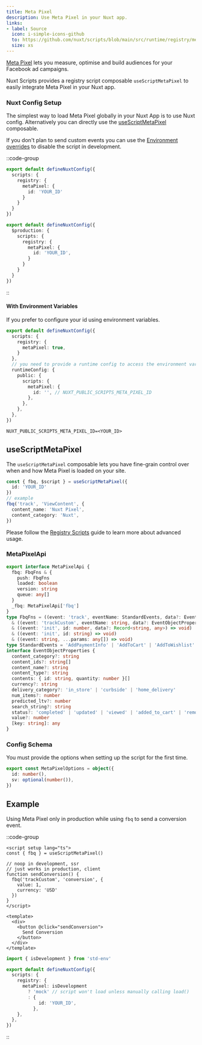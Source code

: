```yaml
---
title: Meta Pixel
description: Use Meta Pixel in your Nuxt app.
links:
- label: Source
  icon: i-simple-icons-github
  to: https://github.com/nuxt/scripts/blob/main/src/runtime/registry/meta-pixel.ts
  size: xs
---
```


[Meta Pixel](https://www.facebook.com/business/tools/meta-pixel) lets you measure, optimise and build audiences for your Facebook ad campaigns.

Nuxt Scripts provides a registry script composable `useScriptMetaPixel` to easily integrate Meta Pixel in your Nuxt app.

### Nuxt Config Setup

The simplest way to load Meta Pixel globally in your Nuxt App is to use Nuxt config. Alternatively you can directly
use the [useScriptMetaPixel](#useScriptMetaPixel) composable.

If you don't plan to send custom events you can use the [Environment overrides](https://nuxt.com/docs/getting-started/configuration#environment-overrides) to
disable the script in development.

::code-group

```ts [Always enabled]
export default defineNuxtConfig({
  scripts: {
    registry: {
      metaPixel: {
        id: 'YOUR_ID'
      }
    }
  }
})
```

```ts [Production only]
export default defineNuxtConfig({
  $production: {
    scripts: {
      registry: {
        metaPixel: {
          id: 'YOUR_ID',
        }
      }
    }
  }
})
```

::

#### With Environment Variables

If you prefer to configure your id using environment variables.

```ts [nuxt.config.ts]
export default defineNuxtConfig({
  scripts: {
    registry: {
      metaPixel: true,
    }
  },
  // you need to provide a runtime config to access the environment variables
  runtimeConfig: {
    public: {
      scripts: {
        metaPixel: {
          id: '', // NUXT_PUBLIC_SCRIPTS_META_PIXEL_ID
        },
      },
    },
  },
})
```

```text [.env]
NUXT_PUBLIC_SCRIPTS_META_PIXEL_ID=<YOUR_ID>
```

## useScriptMetaPixel

The `useScriptMetaPixel` composable lets you have fine-grain control over when and how Meta Pixel is loaded on your site.

```ts
const { fbq, $script } = useScriptMetaPixel({
  id: 'YOUR_ID'
})
// example
fbq('track', 'ViewContent', {
  content_name: 'Nuxt Pixel',
  content_category: 'Nuxt',
})
```

Please follow the [Registry Scripts](/docs/guides/registry-scripts) guide to learn more about advanced usage.

### MetaPixelApi

```ts
export interface MetaPixelApi {
  fbq: FbqFns & {
    push: FbqFns
    loaded: boolean
    version: string
    queue: any[]
  }
  _fbq: MetaPixelApi['fbq']
}
type FbqFns = ((event: 'track', eventName: StandardEvents, data?: EventObjectProperties) => void)
  & ((event: 'trackCustom', eventName: string, data?: EventObjectProperties) => void)
  & ((event: 'init', id: number, data?: Record<string, any>) => void)
  & ((event: 'init', id: string) => void)
  & ((event: string, ...params: any[]) => void)
type StandardEvents = 'AddPaymentInfo' | 'AddToCart' | 'AddToWishlist' | 'CompleteRegistration' | 'Contact' | 'CustomizeProduct' | 'Donate' | 'FindLocation' | 'InitiateCheckout' | 'Lead' | 'Purchase' | 'Schedule' | 'Search' | 'StartTrial' | 'SubmitApplication' | 'Subscribe' | 'ViewContent'
interface EventObjectProperties {
  content_category?: string
  content_ids?: string[]
  content_name?: string
  content_type?: string
  contents: { id: string, quantity: number }[]
  currency?: string
  delivery_category?: 'in_store' | 'curbside' | 'home_delivery'
  num_items?: number
  predicted_ltv?: number
  search_string?: string
  status?: 'completed' | 'updated' | 'viewed' | 'added_to_cart' | 'removed_from_cart' | string
  value?: number
  [key: string]: any
}
```

### Config Schema

You must provide the options when setting up the script for the first time.

```ts
export const MetaPixelOptions = object({
  id: number(),
  sv: optional(number()),
})
```

## Example

Using Meta Pixel only in production while using `fbq` to send a conversion event.

::code-group

```vue [ConversionButton.vue]
<script setup lang="ts">
const { fbq } = useScriptMetaPixel()

// noop in development, ssr
// just works in production, client
function sendConversion() {
  fbq('trackCustom', 'conversion', {
    value: 1,
    currency: 'USD'
  })
}
</script>

<template>
  <div>
    <button @click="sendConversion">
      Send Conversion
    </button>
  </div>
</template>
```

```ts [nuxt.config.ts Mock development]
import { isDevelopment } from 'std-env'

export default defineNuxtConfig({
  scripts: {
    registry: {
      metaPixel: isDevelopment
        ? 'mock' // script won't load unless manually calling load()
        : {
            id: 'YOUR_ID',
          },
    },
  },
})
```

::
